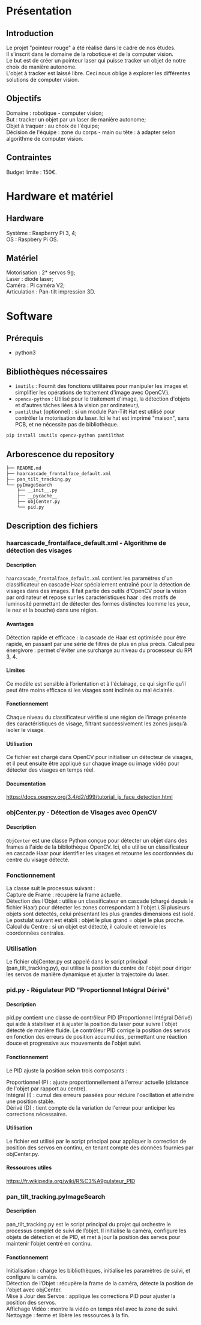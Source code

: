 # Présentation

## Introduction
Le projet "pointeur rouge" a été réalisé dans le cadre de nos études.\
Il s'inscrit dans le domaine de la robotique et de la computer vision.\
Le but est de créer un pointeur laser qui puisse tracker un objet de notre choix
de manière autonome.\
L'objet à tracker est laissé libre. Ceci nous oblige à explorer les
différentes solutions de computer vision.

## Objectifs
Domaine : robotique - computer vision;\
But : tracker un objet par un laser de manière autonome;\
Objet à traquer : au choix de l'équipe;\
Décision de l'équipe : zone du corps - main ou tête : à adapter selon algorithme
de computer vision.

## Contraintes
Budget limite : 150€.

# Hardware et matériel

## Hardware
Système : Raspberry Pi 3, 4;\
OS : Raspbery Pi OS.

## Matériel
Motorisation : 2* servos 9g;\
Laser : diode laser;\
Caméra : Pi caméra V2;\
Articulation : Pan-tilt impression 3D.

# Software

## Prérequis
- python3

## Bibliothèques nécessaires
- `imutils` : Fournit des fonctions utilitaires pour manipuler les images et simplifier les opérations de traitement d'image avec OpenCV;\
- `opencv-python` : Utilisé pour le traitement d'image, la détection d'objets et d'autres tâches liées à la vision par ordinateur;\
- `pantilthat` (optionnel) : si un module Pan-Tilt Hat est utilisé pour contrôler la motorisation du laser. Ici le hat est imprimé "maison", sans PCB, et ne nécessite pas de bibliothèque.
 
```bash
pip install imutils opencv-python pantilthat
```

## Arborescence du repository
```bash
├── README.md
├── haarcascade_frontalface_default.xml
├── pan_tilt_tracking.py
└── pyImageSearch
    ├── __init__.py
    ├── __pycache__
    ├── objCenter.py
    └── pid.py
```

## Description des fichiers

### haarcascade_frontalface_default.xml - Algorithme de détection des visages
#### Description
`haarcascade_frontalface_default.xml` contient les paramètres d'un classificateur en cascade Haar spécialement entraîné pour la détection de visages dans des images. Il fait partie des outils d'OpenCV pour la vision par ordinateur et repose sur les caractéristiques haar : des motifs de luminosité permettant de détecter des formes distinctes (comme les yeux, le nez et la bouche) dans une région.

#### Avantages
Détection rapide et efficace : la cascade de Haar est optimisée pour être rapide, en passant par une série de filtres de plus en plus précis.
Calcul peu énergivore : permet d'éviter une surcharge au niveau du processeur
du RPI 3, 4.

#### Limites
Ce modèle est sensible à l’orientation et à l'éclairage, ce qui signifie qu’il peut être moins efficace si les visages sont inclinés ou mal éclairés.

#### Fonctionnement
Chaque niveau du classificateur vérifie si une région de l’image présente des caractéristiques de visage, filtrant successivement les zones jusqu’à isoler le visage.

#### Utilisation
Ce fichier est chargé dans OpenCV pour initialiser un détecteur de visages, et il peut ensuite être appliqué sur chaque image ou image vidéo pour détecter des visages en temps réel.

#### Documentation
https://docs.opencv.org/3.4/d2/d99/tutorial_js_face_detection.html

### objCenter.py - Détection de Visages avec OpenCV
#### Description
`ObjCenter` est une classe Python conçue pour détecter un objet dans des frames à l'aide de la bibliothèque OpenCV. Ici, elle utilise un classificateur en cascade Haar pour identifier les visages et retourne les coordonnées du centre du visage détecté.

### Fonctionnement 
La classe suit le processus suivant :\
Capture de Frame : récupère la frame actuelle.\
Détection des l’Objet : utilise un classificateur en cascade (chargé depuis le fichier Haar) pour détecter les zones correspondant à l'objet.\ Si plusieurs objets sont detectés, celui présentant les plus grandes dimensions est isolé. Le postulat suivant est établi : objet le plus grand = objet le plus proche.\
Calcul du Centre : si un objet est détecté, il calcule et renvoie les coordonnées centrales.

### Utilisation
Le fichier objCenter.py est appelé dans le script principal (pan_tilt_tracking.py), qui utilise la position du centre de l'objet pour diriger les servos de manière dynamique et ajuster la trajectoire du laser.

### pid.py - Régulateur PID "Proportionnel Intégral Dérivé"
#### Description
pid.py contient une classe de contrôleur PID (Proportionnel Intégral Dérivé) qui aide à stabiliser et à ajuster la position du laser pour suivre l'objet détecté de manière fluide. Le contrôleur PID corrige la position des servos en fonction des erreurs de position accumulées, permettant une réaction douce et progressive aux mouvements de l'objet suivi.

#### Fonctionnement
Le PID ajuste la position selon trois composants :

Proportionnel (P) : ajuste proportionnellement à l'erreur actuelle (distance de l'objet par rapport au centre).\
Intégral (I) : cumul des erreurs passées pour réduire l'oscillation et atteindre une position stable.\
Dérivé (D) : tient compte de la variation de l'erreur pour anticiper les corrections nécessaires.

#### Utilisation
Le fichier est utilisé par le script principal pour appliquer la correction de position des servos en continu, en tenant compte des données fournies par objCenter.py.

#### Ressources utiles
https://fr.wikipedia.org/wiki/R%C3%A9gulateur_PID

### pan_tilt_tracking.pyImageSearch
#### Description
pan_tilt_tracking.py est le script principal du projet qui orchestre le processus complet de suivi de l’objet. Il initialise la caméra, configure les objets de détection et de PID, et met à jour la position des servos pour maintenir l’objet centré en continu.

#### Fonctionnement

Initialisation : charge les bibliothèques, initialise les paramètres de suivi, et configure la caméra.\
Détection de l’Objet : récupère la frame de la caméra, détecte la position de l'objet avec objCenter.\
Mise à Jour des Servos : applique les corrections PID pour ajuster la position des servos.\
Affichage Vidéo : montre la vidéo en temps réel avec la zone de suivi.\
Nettoyage : ferme et libère les ressources à la fin.
